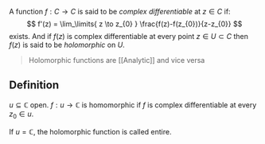 A function $f: C \to C$ is said to be _complex differentiable_ at $z \in C$ if:
$$
f'(z) = \lim_\limits{ z \to z_{0} } \frac{f(z)-f(z_{0})}{z-z_{0}}
$$
exists. And if $f(z)$ is complex differentiable at every point $z \in U \subset C$ then $f(z)$ is said to be _holomorphic_ on $U$.

>Holomorphic functions are [[Analytic]] and vice versa

## Definition
$u\subseteq\mathbb{C}$ open.    $f:u\to\mathbb{C}$ is homomorphic if $f$ is complex differentiable at every $z_0\in{u}$.

If $u=\mathbb{C}$, the holomorphic function is called entire. 